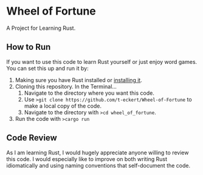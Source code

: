 # Wheel of Fortune

A Project for Learning Rust.  

## How to Run  

If you want to use this code to learn Rust yourself or just enjoy word games. You can set this up and run it by:  

1. Making sure you have Rust installed or [installing it](https://doc.rust-lang.org/1.0.0/book/installing-rust.html).
2. Cloning this repository. In the Terminal...  
    1. Navigate to the directory where you want this code.  
    2. Use `>git clone https://github.com/t-eckert/Wheel-of-Fortune` to make a local copy of the code.  
    3. Navigate to the directory with `>cd wheel_of_fortune`.
3. Run the code with `>cargo run`

## Code Review  

As I am learning Rust, I would hugely appreciate anyone willing to review this code. I would especially like to improve on both writing Rust idiomatically and using naming conventions that self-document the code.  


